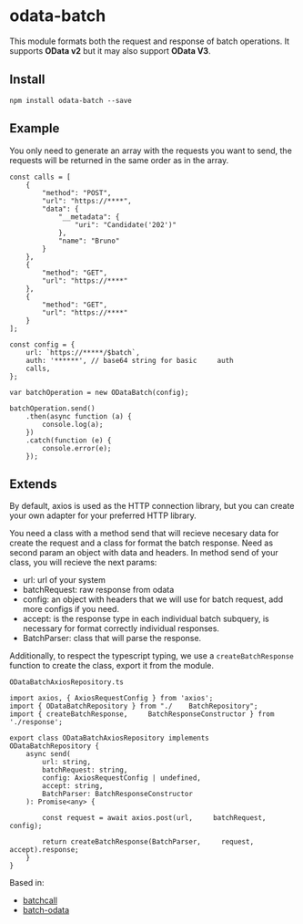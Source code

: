 # odata-batch

This module formats both the request and response of batch operations. It supports **OData v2** but it may also support **OData V3**.

## Install

`npm install odata-batch --save`

## Example
You only need to generate an array with the requests you want to send, the requests will be returned in the same order as in the array.


    const calls = [
        {
            "method": "POST",
            "url": "https://****",
            "data": {
                "__metadata": {
                    "uri": "Candidate('202')"
                },
                "name": "Bruno"
            }
        },
        {
            "method": "GET",
            "url": "https://****"
        },
        {
            "method": "GET",
            "url": "https://****"
        }
    ];

    const config = {
        url: `https://*****/$batch`,
        auth: '******', // base64 string for basic     auth
        calls,
    };

    var batchOperation = new ODataBatch(config);

    batchOperation.send()
        .then(async function (a) {
            console.log(a);
        })
        .catch(function (e) {
            console.error(e);
        });


## Extends

By default, axios is used as the HTTP connection library, but you can create your own adapter for your preferred HTTP library.

You need a class with a method send that will recieve necesary data for create the request and a class for format the batch response. Need as second param an object with data and headers.
In method send of your class, you will recieve the next params:
+ url: url of your system
+ batchRequest: raw response from odata
+ config: an object with headers that we will use for batch request, add more configs if you need.
+ accept: is the response type in each individual batch subquery, is necessary for format correctly individual responses.
+ BatchParser: class that will parse the response.

Additionally, to respect the typescript typing, we use a `createBatchResponse` function to create the class, export it from the module.

`ODataBatchAxiosRepository.ts`


    import axios, { AxiosRequestConfig } from 'axios';
    import { ODataBatchRepository } from "./    BatchRepository";
    import { createBatchResponse,     BatchResponseConstructor } from './response';

    export class ODataBatchAxiosRepository implements     ODataBatchRepository {
        async send(
            url: string,
            batchRequest: string,
            config: AxiosRequestConfig | undefined,
            accept: string,
            BatchParser: BatchResponseConstructor
        ): Promise<any> {

            const request = await axios.post(url,     batchRequest, config);

            return createBatchResponse(BatchParser,     request, accept).response;
        }
    }


Based in:
+ [batchcall](https://www.npmjs.com/package/batchcall)
+ [batch-odata](https://www.npmjs.com/package/batch-odata)